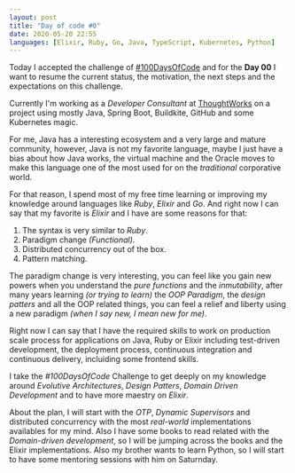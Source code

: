 ```yaml
---
layout: post
title: "Day of code #0"
date: 2020-05-20 22:55
languages: [Elixir, Ruby, Go, Java, TypeScript, Kubernetes, Python]
---
```


Today I accepted the challenge of [#100DaysOfCode](https://www.100daysofcode.com/) and for the **Day 00** I want to resume the current status, the motivation, the next steps and the expectations on this challenge.

Currently I'm working as a *Developer Consultant* at [ThoughtWorks](https://thoughtworks.com) on a project using mostly Java, Spring Boot, Buildkite, GitHub and some Kubernetes magic.

For me, Java has a interesting ecosystem and a very large and mature community, however, Java is not my favorite language, maybe I just have a bias about how Java works, the virtual machine and the Oracle moves to make this language one of the most used for on the *traditional* corporative world.

For that reason, I spend most of my free time learning or improving my knowledge around languages like *Ruby*, *Elixir* and *Go*. And right now I can say that my favorite is *Elixir* and I have are some reasons for that:

1. The syntax is very similar to *Ruby*.
1. Paradigm change *(Functional)*.
1. Distributed concurrency out of the box.
1. Pattern matching.

<script id="asciicast-332823" src="https://asciinema.org/a/332823.js" async></script>

The paradigm change is very interesting, you can feel like you gain new powers when you understand the *pure functions* and the *inmutability*, after many years learning *(or trying to learn)* the *OOP Paradigm*, the *design patters* and all the OOP related things, you can feel a relief and liberty using a new paradigm *(when I say new, I mean new for me)*.

Right now I can say that I have the required skills to work on production scale process for applications on Java, Ruby or Elixir including test-driven development, the deployment process, continuous integration and continuous delivery, incluiding some frontend skills.

I take the *#100DaysOfCode* Challenge to get deeply on my knowledge around *Evolutive Architectures*, *Design Patters*, *Domain Driven Development* and to have more maestry on *Elixir*.

About the plan, I will start with the *OTP*, *Dynamic Supervisors* and distributed concurrency with the most *real-world* implementations availables for my mind. Also I have some books to read related with the *Domain-driven development*, so I will be jumping across the books and the Elixir implementations. Also my brother wants to learn Python, so I will start to have some mentoring sessions with him on Saturnday.

